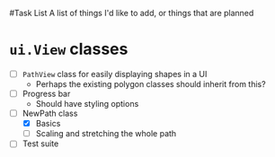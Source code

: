 #Task List
A list of things I'd like to add, or things that are planned

# `ui.View` classes
- [ ] `PathView` class for easily displaying shapes in a UI
  - Perhaps the existing polygon classes should inherit from this?
- [ ] Progress bar
  - Should have styling options
- [ ] NewPath class
  - [x] Basics
  - [ ] Scaling and stretching the whole path
- [ ] Test suite
